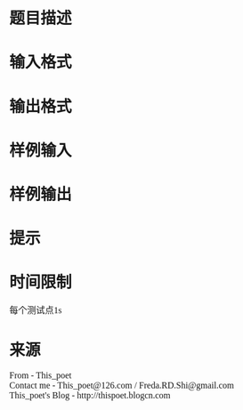 

# 题目描述</span><span style="font-family:&#39;Microsoft YaHei&#39;;font-size:16px;">



# 输入格式</span><span style="font-family:&#39;Microsoft YaHei&#39;;font-size:16px;">



# 输出格式</span><span style="font-family:&#39;Microsoft YaHei&#39;;font-size:16px;">



# 样例输入</span><span style="font-family:&#39;Microsoft YaHei&#39;;font-size:16px;">



# 样例输出</span><span style="font-family:&#39;Microsoft YaHei&#39;;font-size:16px;">



# 提示


	
# 时间限制


<span style="font-family:&#39;Microsoft YaHei&#39;;font-size:16px;"></span><span style="font-family:&#39;Microsoft YaHei&#39;;font-size:16px;">每个测试点1s</span>

# 来源</span><span style="font-family:&#39;Microsoft YaHei&#39;;font-size:16px;">


<p>
	<span style="font-family:&#39;Microsoft YaHei&#39;;font-size:16px;">From - This_poet</span><br/>
<span style="font-family:&#39;Microsoft YaHei&#39;;font-size:16px;">Contact me - This_poet@126.com / Freda.RD.Shi@gmail.com</span><br/>
<span style="font-family:&#39;Microsoft YaHei&#39;;font-size:16px;">This_poet&#39;s Blog - http://thispoet.blogcn.com</span><br/>
<span style="font-family:&#39;Microsoft YaHei&#39;;font-size:16px;"></span>
</p>
